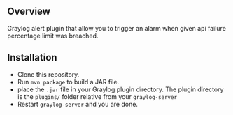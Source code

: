 Overview
------------

Graylog alert plugin that allow you to trigger an alarm when given api failure percentage limit was breached.

Installation
------------

* Clone this repository.
* Run `mvn package` to build a JAR file.
* place the `.jar` file in your Graylog plugin directory. The plugin directory
  is the `plugins/` folder relative from your `graylog-server`
* Restart `graylog-server` and you are done.
